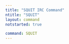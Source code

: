 ```yaml
---
title: "SQUIT IRC Command"
ntitle: "SQUIT"
layout: command
notstarted: true

command: SQUIT
---
```

